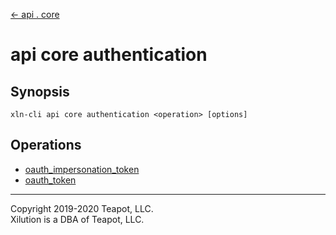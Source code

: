 [<- api . core](../index.md)

# api core authentication

## Synopsis

```
xln-cli api core authentication <operation> [options]
```

## Operations

* [oauth_impersonation_token](oauth_impersonation_token.md)
* [oauth_token](oauth_token.md)

---
Copyright 2019-2020 Teapot, LLC.  
Xilution is a DBA of Teapot, LLC.
